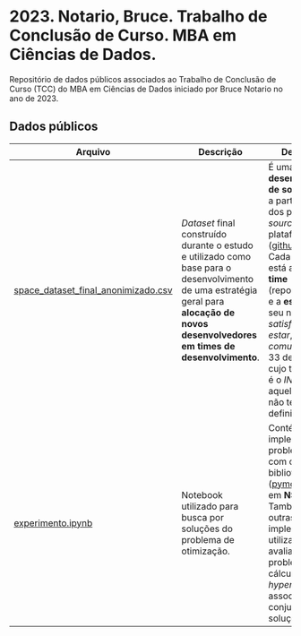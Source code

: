 # 2023. Notario, Bruce. Trabalho de Conclusão de Curso. MBA em Ciências de Dados.

Repositório de dados públicos associados ao Trabalho de Conclusão de Curso (TCC) do MBA em Ciências de Dados iniciado por Bruce Notario no ano de 2023.

## Dados públicos

|Arquivo|Descrição|Detalhamento|Formato|
|---------------|------------|------------|------------|
|[space_dataset_final_anonimizado.csv](space_dataset_final_anonimizado.csv)|*Dataset* final construído durante o estudo e utilizado como base para o desenvolvimento de uma estratégia geral para **alocação de novos desenvolvedores em times de desenvolvimento**.|É uma **lista de 180 desenvolvedores de software** obtida a partir de dados dos projetos *open source* da plataforma *.NET* ([github.com/dotnet](https://github.com/dotnet/)). Cada desenvolvedor está associado a um **time** (repositório/projeto) e a **estimativas** de seu nível de *satisfação e bem-estar*, *atividade* e *comunicação*. Os 33 desenvolvedores cujo time associado é o *INDEFINIDO* são aqueles que ainda não tem time definido.|No formato CSV, o *dataset* é composto pelos atributos **ID** *(string, unique, not null)*, **TIME** *(string)*, **SATISFACAO** *(float, normalizado, intervalo [0; 1])*, **ATIVIDADE** *(float, normalizado, intervalo [0; 1])* e **COMUNICACAO** *(float, normalizado, intervalo [0; 1])*.|
|[experimento.ipynb](experimento.ipynb)|Notebook utilizado para busca por soluções do problema de otimização.|Contém a implementação do problema proposto com o uso da biblioteca **pymoo** ([pymoo.org/](https://pymoo.org/)) e foco em **NSGA-II**. Também contém outras implementações utilizadas para avaliação do problema, como o cálculo do *hypervolume* associado a cada conjunto de soluções ótimas.|Faz uso do arquivo [dataset final](space_dataset_final_anonimizado.csv) e gera arquivos de logs, arquivos CSV com as soluções ótimas encontradas e atualiza um arquivo com todas as medias de *hypervolume* encontradas em cada experimento.|